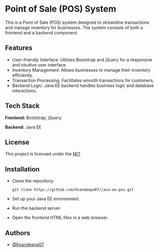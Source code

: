 
# Point of Sale (POS) System



This is a Point of Sale (POS) system designed to streamline transactions and manage inventory for businesses. The system consists of both a frontend and a backend component.



## Features

- User-friendly Interface: Utilizes Bootstrap and jQuery for a responsive and intuitive user interface.  
- Inventory Management: Allows businesses to manage their inventory efficiently. 
- Transaction Processing: Facilitates smooth transactions for customers. 
- Backend Logic: Java EE backend handles business logic and database interactions.


## Tech Stack

**Frontend:** Bootstrap, jQuery

**Backend:** Java EE

## License

This project is licensed under the [MIT](https://choosealicense.com/licenses/mit/)


## Installation

- Clone the repository:

      git clone https://github.com/Ksandeepa07/java-ee-pos.git

 - Set up your Java EE environment.  
 - Run the backend server.  
 - Open the frontend HTML files in a web browser.  
    
## Authors

- [@Ksandeepa07](https://github.com/Ksandeepa07)

